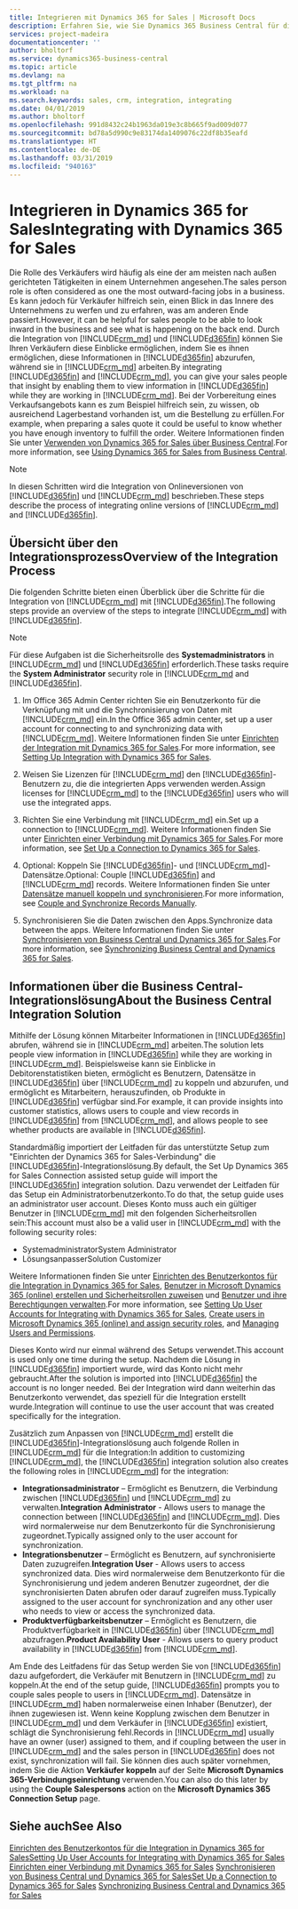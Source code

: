 ```yaml
---
title: Integrieren mit Dynamics 365 for Sales | Microsoft Docs
description: Erfahren Sie, wie Sie Dynamics 365 Business Central für die Integration mit Dynamics 365 for Sales vorbereiten.
services: project-madeira
documentationcenter: ''
author: bholtorf
ms.service: dynamics365-business-central
ms.topic: article
ms.devlang: na
ms.tgt_pltfrm: na
ms.workload: na
ms.search.keywords: sales, crm, integration, integrating
ms.date: 04/01/2019
ms.author: bholtorf
ms.openlocfilehash: 991d8432c24b1963da019e3c8b665f9ad009d077
ms.sourcegitcommit: bd78a5d990c9e83174da1409076c22df8b35eafd
ms.translationtype: HT
ms.contentlocale: de-DE
ms.lasthandoff: 03/31/2019
ms.locfileid: "940163"
---
```

# <a name="integrating-with-dynamics-365-for-sales"></a><span data-ttu-id="1e461-103">Integrieren in Dynamics 365 for Sales</span><span class="sxs-lookup"><span data-stu-id="1e461-103">Integrating with Dynamics 365 for Sales</span></span>
<span data-ttu-id="1e461-104">Die Rolle des Verkäufers wird häufig als eine der am meisten nach außen gerichteten Tätigkeiten in einem Unternehmen angesehen.</span><span class="sxs-lookup"><span data-stu-id="1e461-104">The sales person role is often considered as one the most outward-facing jobs in a business.</span></span> <span data-ttu-id="1e461-105">Es kann jedoch für Verkäufer hilfreich sein, einen Blick in das Innere des Unternehmens zu werfen und zu erfahren, was am anderen Ende passiert.</span><span class="sxs-lookup"><span data-stu-id="1e461-105">However, it can be helpful for sales people to be able to look inward in the business and see what is happening on the back end.</span></span> <span data-ttu-id="1e461-106">Durch die Integration von [!INCLUDE[crm_md](includes/crm_md.md)] und [!INCLUDE[d365fin](includes/d365fin_md.md)] können Sie Ihren Verkäufern diese Einblicke ermöglichen, indem Sie es ihnen ermöglichen, diese Informationen in [!INCLUDE[d365fin](includes/d365fin_md.md)] abzurufen, während sie in [!INCLUDE[crm_md](includes/crm_md.md)] arbeiten.</span><span class="sxs-lookup"><span data-stu-id="1e461-106">By integrating [!INCLUDE[d365fin](includes/d365fin_md.md)] and [!INCLUDE[crm_md](includes/crm_md.md)], you can give your sales people that insight by enabling them to view information in [!INCLUDE[d365fin](includes/d365fin_md.md)] while they are working in [!INCLUDE[crm_md](includes/crm_md.md)].</span></span> <span data-ttu-id="1e461-107">Bei der Vorbereitung eines Verkaufsangebots kann es zum Beispiel hilfreich sein, zu wissen, ob ausreichend Lagerbestand vorhanden ist, um die Bestellung zu erfüllen.</span><span class="sxs-lookup"><span data-stu-id="1e461-107">For example, when preparing a sales quote it could be useful to know whether you have enough inventory to fulfill the order.</span></span> <span data-ttu-id="1e461-108">Weitere Informationen finden Sie unter [Verwenden von Dynamics 365 for Sales über Business Central](marketing-integrate-dynamicscrm.md).</span><span class="sxs-lookup"><span data-stu-id="1e461-108">For more information, see [Using Dynamics 365 for Sales from Business Central](marketing-integrate-dynamicscrm.md).</span></span>

> [!Note]
> <span data-ttu-id="1e461-109">In diesen Schritten wird die Integration von Onlineversionen von [!INCLUDE[d365fin](includes/d365fin_md.md)] und [!INCLUDE[crm_md](includes/crm_md.md)] beschrieben.</span><span class="sxs-lookup"><span data-stu-id="1e461-109">These steps describe the process of integrating online versions of [!INCLUDE[crm_md](includes/crm_md.md)] and [!INCLUDE[d365fin](includes/d365fin_md.md)].</span></span>

<!--## Software Requirements
You must have an Office 365 subscription, and both [!INCLUDE[crm_md](includes/crm_md.md)] and [!INCLUDE[d365fin](includes/d365fin_md.md)] must be part of the same organization.  -->

## <a name="overview-of-the-integration-process"></a><span data-ttu-id="1e461-110">Übersicht über den Integrationsprozess</span><span class="sxs-lookup"><span data-stu-id="1e461-110">Overview of the Integration Process</span></span>
<span data-ttu-id="1e461-111">Die folgenden Schritte bieten einen Überblick über die Schritte für die Integration von [!INCLUDE[crm_md](includes/crm_md.md)] mit [!INCLUDE[d365fin](includes/d365fin_md.md)].</span><span class="sxs-lookup"><span data-stu-id="1e461-111">The following steps provide an overview of the steps to integrate [!INCLUDE[crm_md](includes/crm_md.md)] with [!INCLUDE[d365fin](includes/d365fin_md.md)].</span></span>

> [!Note]  
> <span data-ttu-id="1e461-112">Für diese Aufgaben ist die Sicherheitsrolle des **Systemadministrators** in [!INCLUDE[crm_md](includes/crm_md.md)] und [!INCLUDE[d365fin](includes/d365fin_md.md)] erforderlich.</span><span class="sxs-lookup"><span data-stu-id="1e461-112">These tasks require the **System Administrator** security role in [!INCLUDE[crm_md](includes/crm_md.md) and [!INCLUDE[d365fin](includes/d365fin_md.md)].</span></span>  

1. <span data-ttu-id="1e461-113">Im Office 365 Admin Center richten Sie ein Benutzerkonto für die Verknüpfung mit und die Synchronisierung von Daten mit [!INCLUDE[crm_md](includes/crm_md.md)] ein.</span><span class="sxs-lookup"><span data-stu-id="1e461-113">In the Office 365 admin center, set up a user account for connecting to and synchronizing data with [!INCLUDE[crm_md](includes/crm_md.md)].</span></span> <span data-ttu-id="1e461-114">Weitere Informationen finden Sie unter [Einrichten der Integration mit Dynamics 365 for Sales](admin-setting-up-integration-with-dynamics-sales.md).</span><span class="sxs-lookup"><span data-stu-id="1e461-114">For more information, see [Setting Up Integration with Dynamics 365 for Sales](admin-setting-up-integration-with-dynamics-sales.md).</span></span>

2. <span data-ttu-id="1e461-115">Weisen Sie Lizenzen für [!INCLUDE[crm_md](includes/crm_md.md)] den [!INCLUDE[d365fin](includes/d365fin_md.md)]-Benutzern zu, die die integrierten Apps verwenden werden.</span><span class="sxs-lookup"><span data-stu-id="1e461-115">Assign licenses for [!INCLUDE[crm_md](includes/crm_md.md)] to the [!INCLUDE[d365fin](includes/d365fin_md.md)] users who will use the integrated apps.</span></span>

3. <span data-ttu-id="1e461-116">Richten Sie eine Verbindung mit [!INCLUDE[crm_md](includes/crm_md.md)] ein.</span><span class="sxs-lookup"><span data-stu-id="1e461-116">Set up a connection to [!INCLUDE[crm_md](includes/crm_md.md)].</span></span> <span data-ttu-id="1e461-117">Weitere Informationen finden Sie unter [Einrichten einer Verbindung mit Dynamics 365 for Sales](admin-how-to-set-up-a-dynamics-crm-connection.md).</span><span class="sxs-lookup"><span data-stu-id="1e461-117">For more information, see [Set Up a Connection to Dynamics 365 for Sales](admin-how-to-set-up-a-dynamics-crm-connection.md).</span></span>  

4. <span data-ttu-id="1e461-118">Optional: Koppeln Sie [!INCLUDE[d365fin](includes/d365fin_md.md)]- und [!INCLUDE[crm_md](includes/crm_md.md)]-Datensätze.</span><span class="sxs-lookup"><span data-stu-id="1e461-118">Optional: Couple [!INCLUDE[d365fin](includes/d365fin_md.md)] and [!INCLUDE[crm_md](includes/crm_md.md)] records.</span></span> <span data-ttu-id="1e461-119">Weitere Informationen finden Sie unter [Datensätze manuell koppeln und synchronisieren](admin-how-to-couple-and-synchronize-records-manually.md).</span><span class="sxs-lookup"><span data-stu-id="1e461-119">For more information, see [Couple and Synchronize Records Manually](admin-how-to-couple-and-synchronize-records-manually.md).</span></span>

5. <span data-ttu-id="1e461-120">Synchronisieren Sie die Daten zwischen den Apps.</span><span class="sxs-lookup"><span data-stu-id="1e461-120">Synchronize data between the apps.</span></span> <span data-ttu-id="1e461-121">Weitere Informationen finden Sie unter [Synchronisieren von Business Central und Dynamics 365 for Sales](admin-synchronizing-business-central-and-sales.md).</span><span class="sxs-lookup"><span data-stu-id="1e461-121">For more information, see [Synchronizing Business Central and Dynamics 365 for Sales](admin-synchronizing-business-central-and-sales.md).</span></span>  

## <a name="about-the-business-central-integration-solution"></a><span data-ttu-id="1e461-122">Informationen über die Business Central-Integrationslösung</span><span class="sxs-lookup"><span data-stu-id="1e461-122">About the Business Central Integration Solution</span></span>
<span data-ttu-id="1e461-123">Mithilfe der Lösung können Mitarbeiter Informationen in [!INCLUDE[d365fin](includes/d365fin_md.md)] abrufen, während sie in [!INCLUDE[crm_md](includes/crm_md.md)] arbeiten.</span><span class="sxs-lookup"><span data-stu-id="1e461-123">The solution lets people view information in [!INCLUDE[d365fin](includes/d365fin_md.md)] while they are working in [!INCLUDE[crm_md](includes/crm_md.md)].</span></span> <span data-ttu-id="1e461-124">Beispielsweise kann sie Einblicke in Debitorenstatistiken bieten, ermöglicht es Benutzern, Datensätze in [!INCLUDE[d365fin](includes/d365fin_md.md)] über [!INCLUDE[crm_md](includes/crm_md.md)] zu koppeln und abzurufen, und ermöglicht es Mitarbeitern, herauszufinden, ob Produkte in [!INCLUDE[d365fin](includes/d365fin_md.md)] verfügbar sind.</span><span class="sxs-lookup"><span data-stu-id="1e461-124">For example, it can provide insights into customer statistics, allows users to couple and view records in [!INCLUDE[d365fin](includes/d365fin_md.md)] from [!INCLUDE[crm_md](includes/crm_md.md)], and allows people to see whether products are available in [!INCLUDE[d365fin](includes/d365fin_md.md)].</span></span>

<span data-ttu-id="1e461-125">Standardmäßig importiert der Leitfaden für das unterstützte Setup zum "Einrichten der Dynamics 365 for Sales-Verbindung" die [!INCLUDE[d365fin](includes/d365fin_md.md)]-Integrationslösung.</span><span class="sxs-lookup"><span data-stu-id="1e461-125">By default, the Set Up Dynamics 365 for Sales Connection assisted setup guide will import the [!INCLUDE[d365fin](includes/d365fin_md.md)] integration solution.</span></span> <span data-ttu-id="1e461-126">Dazu verwendet der Leitfaden für das Setup ein Administratorbenutzerkonto.</span><span class="sxs-lookup"><span data-stu-id="1e461-126">To do that, the setup guide uses an administrator user account.</span></span> <span data-ttu-id="1e461-127">Dieses Konto muss auch ein gültiger Benutzer in [!INCLUDE[crm_md](includes/crm_md.md)] mit den folgenden Sicherheitsrollen sein:</span><span class="sxs-lookup"><span data-stu-id="1e461-127">This account must also be a valid user in [!INCLUDE[crm_md](includes/crm_md.md)] with the following security roles:</span></span>

* <span data-ttu-id="1e461-128">Systemadministrator</span><span class="sxs-lookup"><span data-stu-id="1e461-128">System Administrator</span></span>  
* <span data-ttu-id="1e461-129">Lösungsanpasser</span><span class="sxs-lookup"><span data-stu-id="1e461-129">Solution Customizer</span></span>  

<span data-ttu-id="1e461-130">Weitere Informationen finden Sie unter [Einrichten des Benutzerkontos für die Integration in Dynamics 365 for Sales](admin-setting-up-integration-with-dynamics-sales.md), [Benutzer in Microsoft Dynamics 365 (online) erstellen und Sicherheitsrollen zuweisen](/dynamics365/customer-engagement/admin/create-users-assign-online-security-roles.md) und [Benutzer und ihre Berechtigungen verwalten](ui-how-users-permissions.md).</span><span class="sxs-lookup"><span data-stu-id="1e461-130">For more information, see [Setting Up User Accounts for Integrating with Dynamics 365 for Sales](admin-setting-up-integration-with-dynamics-sales.md), [Create users in Microsoft Dynamics 365 (online) and assign security roles](/dynamics365/customer-engagement/admin/create-users-assign-online-security-roles.md), and [Managing Users and Permissions](ui-how-users-permissions.md).</span></span>  

<span data-ttu-id="1e461-131">Dieses Konto wird nur einmal während des Setups verwendet.</span><span class="sxs-lookup"><span data-stu-id="1e461-131">This account is used only one time during the setup.</span></span> <span data-ttu-id="1e461-132">Nachdem die Lösung in [!INCLUDE[d365fin](includes/d365fin_md.md)] importiert wurde, wird das Konto nicht mehr gebraucht.</span><span class="sxs-lookup"><span data-stu-id="1e461-132">After the solution is imported into [!INCLUDE[d365fin](includes/d365fin_md.md)] the account is no longer needed.</span></span> <span data-ttu-id="1e461-133">Bei der Integration wird dann weiterhin das Benutzerkonto verwendet, das speziell für die Integration erstellt wurde.</span><span class="sxs-lookup"><span data-stu-id="1e461-133">Integration will continue to use the user account that was created specifically for the integration.</span></span>

<span data-ttu-id="1e461-134">Zusätzlich zum Anpassen von [!INCLUDE[crm_md](includes/crm_md.md)] erstellt die [!INCLUDE[d365fin](includes/d365fin_md.md)]-Integrationslösung auch folgende Rollen in [!INCLUDE[crm_md](includes/crm_md.md)] für die Integration:</span><span class="sxs-lookup"><span data-stu-id="1e461-134">In addition to customizing [!INCLUDE[crm_md](includes/crm_md.md)], the [!INCLUDE[d365fin](includes/d365fin_md.md)] integration solution also creates the following roles in [!INCLUDE[crm_md](includes/crm_md.md)] for the integration:</span></span>

* <span data-ttu-id="1e461-135">**Integrationsadministrator** – Ermöglicht es Benutzern, die Verbindung zwischen [!INCLUDE[d365fin](includes/d365fin_md.md)] und [!INCLUDE[crm_md](includes/crm_md.md)] zu verwalten.</span><span class="sxs-lookup"><span data-stu-id="1e461-135">**Integration Administrator** - Allows users to manage the connection between [!INCLUDE[d365fin](includes/d365fin_md.md)] and [!INCLUDE[crm_md](includes/crm_md.md)].</span></span> <span data-ttu-id="1e461-136">Dies wird normalerweise nur dem Benutzerkonto für die Synchronisierung zugeordnet.</span><span class="sxs-lookup"><span data-stu-id="1e461-136">Typically assigned only to the user account for synchronization.</span></span>  
* <span data-ttu-id="1e461-137">**Integrationsbenutzer** – Ermöglicht es Benutzern, auf synchronisierte Daten zuzugreifen.</span><span class="sxs-lookup"><span data-stu-id="1e461-137">**Integration User** - Allows users to access synchronized data.</span></span> <span data-ttu-id="1e461-138">Dies wird normalerweise dem Benutzerkonto für die Synchronisierung und jedem anderen Benutzer zugeordnet, der die synchronisierten Daten abrufen oder darauf zugreifen muss.</span><span class="sxs-lookup"><span data-stu-id="1e461-138">Typically assigned to the user account for synchronization and any other user who needs to view or access the synchronized data.</span></span>
* <span data-ttu-id="1e461-139">**Produktverfügbarkeitsbenutzer** – Ermöglicht es Benutzern, die Produktverfügbarkeit in [!INCLUDE[d365fin](includes/d365fin_md.md)] über [!INCLUDE[crm_md](includes/crm_md.md)] abzufragen.</span><span class="sxs-lookup"><span data-stu-id="1e461-139">**Product Availability User** - Allows users to query product availability in [!INCLUDE[d365fin](includes/d365fin_md.md)] from [!INCLUDE[crm_md](includes/crm_md.md)].</span></span>

<span data-ttu-id="1e461-140">Am Ende des Leitfadens für das Setup werden Sie von [!INCLUDE[d365fin](includes/d365fin_md.md)] dazu aufgefordert, die Verkäufer mit Benutzern in [!INCLUDE[crm_md](includes/crm_md.md)] zu koppeln.</span><span class="sxs-lookup"><span data-stu-id="1e461-140">At the end of the setup guide, [!INCLUDE[d365fin](includes/d365fin_md.md)] prompts you to couple sales people to users in [!INCLUDE[crm_md](includes/crm_md.md)].</span></span> <span data-ttu-id="1e461-141">Datensätze in [!INCLUDE[crm_md](includes/crm_md.md)] haben normalerweise einen Inhaber (Benutzer), der ihnen zugewiesen ist. Wenn keine Kopplung zwischen dem Benutzer in [!INCLUDE[crm_md](includes/crm_md.md)] und dem Verkäufer in [!INCLUDE[d365fin](includes/d365fin_md.md)] existiert, schlägt die Synchronisierung fehl.</span><span class="sxs-lookup"><span data-stu-id="1e461-141">Records in [!INCLUDE[crm_md](includes/crm_md.md)] usually have an owner (user) assigned to them, and if coupling between the user in [!INCLUDE[crm_md](includes/crm_md.md)] and the sales person in [!INCLUDE[d365fin](includes/d365fin_md.md)] does not exist, synchronization will fail.</span></span> <span data-ttu-id="1e461-142">Sie können dies auch später vornehmen, indem Sie die Aktion **Verkäufer koppeln** auf der Seite **Microsoft Dynamics 365-Verbindungseinrichtung** verwenden.</span><span class="sxs-lookup"><span data-stu-id="1e461-142">You can also do this later by using the **Couple Salespersons** action on the **Microsoft Dynamics 365 Connection Setup** page.</span></span>

## <a name="see-also"></a><span data-ttu-id="1e461-143">Siehe auch</span><span class="sxs-lookup"><span data-stu-id="1e461-143">See Also</span></span>  
[<span data-ttu-id="1e461-144">Einrichten des Benutzerkontos für die Integration in Dynamics 365 for Sales</span><span class="sxs-lookup"><span data-stu-id="1e461-144">Setting Up User Accounts for Integrating with Dynamics 365 for Sales</span></span>](admin-setting-up-integration-with-dynamics-sales.md)  
<span data-ttu-id="1e461-145">[Einrichten einer Verbindung mit Dynamics 365 for Sales](admin-how-to-set-up-a-dynamics-crm-connection.md)
[Synchronisieren von Business Central und Dynamics 365 for Sales](admin-synchronizing-business-central-and-sales.md)</span><span class="sxs-lookup"><span data-stu-id="1e461-145">[Set Up a Connection to Dynamics 365 for Sales](admin-how-to-set-up-a-dynamics-crm-connection.md)
[Synchronizing Business Central and Dynamics 365 for Sales](admin-synchronizing-business-central-and-sales.md)</span></span>
